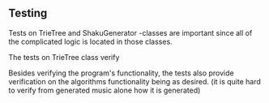 ## Testing

Tests on TrieTree and ShakuGenerator -classes are important since all of the complicated logic is located in those classes.

The tests on TrieTree class verify 

Besides verifying the program's functionality, the tests also provide verification on the algorithms functionality being as desired.
(it is quite hard to verify from generated music alone how it is generated)

